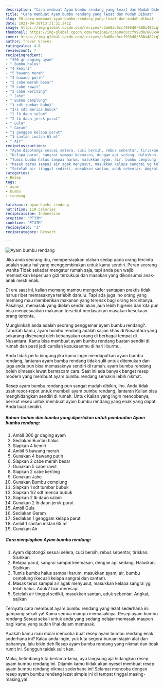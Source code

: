 ```yaml
---
description: "Cara membuat Ayam bumbu rendang yang lezat dan Mudah Dibuat"
title: "Cara membuat Ayam bumbu rendang yang lezat dan Mudah Dibuat"
slug: 98-cara-membuat-ayam-bumbu-rendang-yang-lezat-dan-mudah-dibuat
date: 2021-04-28T13:31:31.241Z
image: https://img-global.cpcdn.com/recipes/c3a60ac0ccf998d0/680x482cq70/ayam-bumbu-rendang-foto-resep-utama.jpg
thumbnail: https://img-global.cpcdn.com/recipes/c3a60ac0ccf998d0/680x482cq70/ayam-bumbu-rendang-foto-resep-utama.jpg
cover: https://img-global.cpcdn.com/recipes/c3a60ac0ccf998d0/680x482cq70/ayam-bumbu-rendang-foto-resep-utama.jpg
author: Trevor Graves
ratingvalue: 4.8
reviewcount: 7
recipeingredient:
- "300 gr daging ayam"
- " Bumbu halus"
- "4 kemiri"
- "5 bawang merah"
- "4 bawang putih"
- "2 cabe merah besar"
- "5 cabe rawit"
- "2 cabe keriting"
- " Jahe"
- " Bumbu cemplung"
- "1 sdt tumbar bubuk"
- "1/2 sdt merica bubuk"
- "2 lb daun salam"
- "2 lb daun jeruk purut"
- " Gula"
- " Garam"
- "1 genggam kelapa parut"
- "1 santan instan 65 ml"
- " Air"
recipeinstructions:
- "Ayam dipotong2 sesuai selera, cuci bersih, rebus sebentar, tiriskan. Sisihkan"
- "Kelapa parut, sangrai sampai keemasan, dengan api sedang. Haluskan. Sisihkan"
- "Tumis bumbu halus sampai harum, masukkan ayam, air, bumbu cemplung (kecuali kelapa sangrai dan santan)."
- "Masak terus sampai air agak menyusut, masukkan kelapa sangrai yg telah halus. Aduk2 biar meresap."
- "Setelah air tinggal sedikit, masukkan santan, aduk sebentar. Angkat, sajikan"
categories:
- Resep
tags:
- ayam
- bumbu
- rendang

katakunci: ayam bumbu rendang 
nutrition: 119 calories
recipecuisine: Indonesian
preptime: "PT33M"
cooktime: "PT37M"
recipeyield: "1"
recipecategory: Dessert

---
```



![Ayam bumbu rendang](https://img-global.cpcdn.com/recipes/c3a60ac0ccf998d0/680x482cq70/ayam-bumbu-rendang-foto-resep-utama.jpg)

Jika anda seorang ibu, mempersiapkan olahan sedap pada orang tercinta adalah suatu hal yang menggembirakan untuk kamu sendiri. Peran seorang  wanita Tidak sekadar mengatur rumah saja, tapi anda pun wajib memastikan keperluan gizi tercukupi dan masakan yang dikonsumsi anak-anak mesti enak.

Di era  saat ini, kalian memang mampu mengorder santapan praktis tidak harus ribet memasaknya terlebih dahulu. Tapi ada juga lho orang yang memang mau memberikan makanan yang terenak bagi orang tercintanya. Pasalnya, memasak yang diolah sendiri akan jauh lebih higienis dan kita pun bisa menyesuaikan makanan tersebut berdasarkan masakan kesukaan orang tercinta. 



Mungkinkah anda adalah seorang penggemar ayam bumbu rendang?. Tahukah kamu, ayam bumbu rendang adalah sajian khas di Nusantara yang sekarang disenangi oleh kebanyakan orang di berbagai tempat di Nusantara. Kamu bisa membuat ayam bumbu rendang buatan sendiri di rumah dan pasti jadi camilan kesukaanmu di hari liburmu.

Anda tidak perlu bingung jika kamu ingin mendapatkan ayam bumbu rendang, lantaran ayam bumbu rendang tidak sulit untuk ditemukan dan juga anda pun bisa memasaknya sendiri di rumah. ayam bumbu rendang boleh dimasak lewat bermacam cara. Saat ini ada banyak banget resep modern yang membuat ayam bumbu rendang semakin lebih nikmat.

Resep ayam bumbu rendang pun sangat mudah dibikin, lho. Anda tidak usah repot-repot untuk membeli ayam bumbu rendang, lantaran Kalian bisa menghidangkan sendiri di rumah. Untuk Kalian yang ingin mencobanya, berikut resep untuk membuat ayam bumbu rendang yang enak yang dapat Anda buat sendiri.

<!--inarticleads1-->

##### Bahan-bahan dan bumbu yang diperlukan untuk pembuatan Ayam bumbu rendang:

1. Ambil 300 gr daging ayam
1. Sediakan  Bumbu halus
1. Siapkan 4 kemiri
1. Ambil 5 bawang merah
1. Gunakan 4 bawang putih
1. Siapkan 2 cabe merah besar
1. Gunakan 5 cabe rawit
1. Siapkan 2 cabe keriting
1. Gunakan  Jahe
1. Gunakan  Bumbu cemplung
1. Siapkan 1 sdt tumbar bubuk
1. Siapkan 1/2 sdt merica bubuk
1. Siapkan 2 lb daun salam
1. Gunakan 2 lb daun jeruk purut
1. Ambil  Gula
1. Sediakan  Garam
1. Sediakan 1 genggam kelapa parut
1. Ambil 1 santan instan 65 ml
1. Gunakan  Air




<!--inarticleads2-->

##### Cara menyiapkan Ayam bumbu rendang:

1. Ayam dipotong2 sesuai selera, cuci bersih, rebus sebentar, tiriskan. Sisihkan
1. Kelapa parut, sangrai sampai keemasan, dengan api sedang. Haluskan. Sisihkan
1. Tumis bumbu halus sampai harum, masukkan ayam, air, bumbu cemplung (kecuali kelapa sangrai dan santan).
1. Masak terus sampai air agak menyusut, masukkan kelapa sangrai yg telah halus. Aduk2 biar meresap.
1. Setelah air tinggal sedikit, masukkan santan, aduk sebentar. Angkat, sajikan




Ternyata cara membuat ayam bumbu rendang yang lezat sederhana ini gampang sekali ya! Kamu semua mampu memasaknya. Resep ayam bumbu rendang Sesuai sekali untuk anda yang sedang belajar memasak maupun bagi kamu yang sudah lihai dalam memasak.

Apakah kamu mau mulai mencoba buat resep ayam bumbu rendang enak sederhana ini? Kalau anda ingin, yuk kita segera buruan siapin alat dan bahannya, lalu bikin deh Resep ayam bumbu rendang yang nikmat dan tidak rumit ini. Sungguh taidak sulit kan. 

Maka, ketimbang kita berlama-lama, ayo langsung aja hidangkan resep ayam bumbu rendang ini. Dijamin kamu tiidak akan nyesel membuat resep ayam bumbu rendang nikmat sederhana ini! Selamat mencoba dengan resep ayam bumbu rendang lezat simple ini di tempat tinggal masing-masing,ya!.

